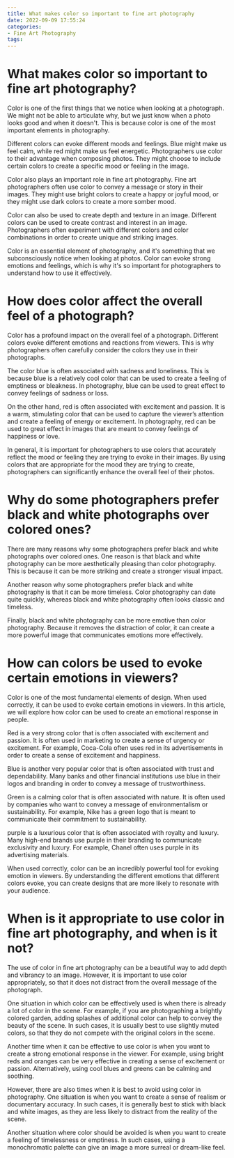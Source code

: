 ```yaml
---
title: What makes color so important to fine art photography
date: 2022-09-09 17:55:24
categories:
- Fine Art Photography
tags:
---
```



#  What makes color so important to fine art photography?

Color is one of the first things that we notice when looking at a photograph. We might not be able to articulate why, but we just know when a photo looks good and when it doesn't. This is because color is one of the most important elements in photography.

Different colors can evoke different moods and feelings. Blue might make us feel calm, while red might make us feel energetic. Photographers use color to their advantage when composing photos. They might choose to include certain colors to create a specific mood or feeling in the image.

Color also plays an important role in fine art photography. Fine art photographers often use color to convey a message or story in their images. They might use bright colors to create a happy or joyful mood, or they might use dark colors to create a more somber mood.

Color can also be used to create depth and texture in an image. Different colors can be used to create contrast and interest in an image. Photographers often experiment with different colors and color combinations in order to create unique and striking images.

Color is an essential element of photography, and it's something that we subconsciously notice when looking at photos. Color can evoke strong emotions and feelings, which is why it's so important for photographers to understand how to use it effectively.

#  How does color affect the overall feel of a photograph?

Color has a profound impact on the overall feel of a photograph. Different colors evoke different emotions and reactions from viewers. This is why photographers often carefully consider the colors they use in their photographs.

The color blue is often associated with sadness and loneliness. This is because blue is a relatively cool color that can be used to create a feeling of emptiness or bleakness. In photography, blue can be used to great effect to convey feelings of sadness or loss.

On the other hand, red is often associated with excitement and passion. It is a warm, stimulating color that can be used to capture the viewer’s attention and create a feeling of energy or excitement. In photography, red can be used to great effect in images that are meant to convey feelings of happiness or love.

In general, it is important for photographers to use colors that accurately reflect the mood or feeling they are trying to evoke in their images. By using colors that are appropriate for the mood they are trying to create, photographers can significantly enhance the overall feel of their photos.

#  Why do some photographers prefer black and white photographs over colored ones?

There are many reasons why some photographers prefer black and white photographs over colored ones. One reason is that black and white photography can be more aesthetically pleasing than color photography. This is because it can be more striking and create a stronger visual impact.

Another reason why some photographers prefer black and white photography is that it can be more timeless. Color photography can date quite quickly, whereas black and white photography often looks classic and timeless.

Finally, black and white photography can be more emotive than color photography. Because it removes the distraction of color, it can create a more powerful image that communicates emotions more effectively.

#  How can colors be used to evoke certain emotions in viewers?

Color is one of the most fundamental elements of design. When used correctly, it can be used to evoke certain emotions in viewers. In this article, we will explore how color can be used to create an emotional response in people.

Red is a very strong color that is often associated with excitement and passion. It is often used in marketing to create a sense of urgency or excitement. For example, Coca-Cola often uses red in its advertisements in order to create a sense of excitement and happiness.

Blue is another very popular color that is often associated with trust and dependability. Many banks and other financial institutions use blue in their logos and branding in order to convey a message of trustworthiness.

Green is a calming color that is often associated with nature. It is often used by companies who want to convey a message of environmentalism or sustainability. For example, Nike has a green logo that is meant to communicate their commitment to sustainability.

 purple is a luxurious color that is often associated with royalty and luxury. Many high-end brands use purple in their branding to communicate exclusivity and luxury. For example, Chanel often uses purple in its advertising materials.

When used correctly, color can be an incredibly powerful tool for evoking emotion in viewers. By understanding the different emotions that different colors evoke, you can create designs that are more likely to resonate with your audience.

#  When is it appropriate to use color in fine art photography, and when is it not?

The use of color in fine art photography can be a beautiful way to add depth and vibrancy to an image. However, it is important to use color appropriately, so that it does not distract from the overall message of the photograph.

One situation in which color can be effectively used is when there is already a lot of color in the scene. For example, if you are photographing a brightly colored garden, adding splashes of additional color can help to convey the beauty of the scene. In such cases, it is usually best to use slightly muted colors, so that they do not compete with the original colors in the scene.

Another time when it can be effective to use color is when you want to create a strong emotional response in the viewer. For example, using bright reds and oranges can be very effective in creating a sense of excitement or passion. Alternatively, using cool blues and greens can be calming and soothing.

However, there are also times when it is best to avoid using color in photography. One situation is when you want to create a sense of realism or documentary accuracy. In such cases, it is generally best to stick with black and white images, as they are less likely to distract from the reality of the scene.

Another situation where color should be avoided is when you want to create a feeling of timelessness or emptiness. In such cases, using a monochromatic palette can give an image a more surreal or dream-like feel.
